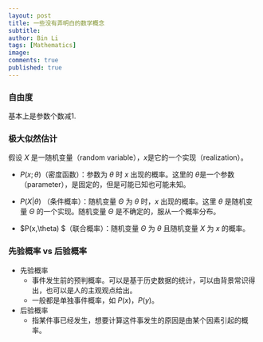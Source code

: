 ```yaml
---
layout: post
title: 一些没有弄明白的数学概念
subtitle:
author: Bin Li
tags: [Mathematics]
image: 
comments: true
published: true
---
```


### 自由度
基本上是参数个数减1.

### 极大似然估计

假设 $X​$ 是一随机变量（random variable），$x​$  是它的一个实现（realization）。 

* $P(x;\theta)​$（密度函数）：参数为 $\theta​$ 时 $x​$ 出现的概率。这里的 $\theta​$ 是一个参数（parameter），是固定的，但是可能已知也可能未知。 
* $P(X|\theta)$ （条件概率）：随机变量 $\Theta$ 为 $\theta$ 时，$x$ 出现的概率。这里 $\theta$ 是随机变量 $\Theta$ 的一个实现。随机变量 $\Theta$ 是不确定的，服从一个概率分布。

* $P(x,\theta) $（联合概率）：随机变量 $\Theta$ 为 $\theta$ 且随机变量 $X$ 为 $x$ 的概率。

### 先验概率 vs 后验概率
* 先验概率
    * 事件发生前的预判概率。可以是基于历史数据的统计，可以由背景常识得出，也可以是人的主观观点给出。
    * 一般都是单独事件概率，如 $P(x)$，$P(y)$。
* 后验概率
    * 指某件事已经发生，想要计算这件事发生的原因是由某个因素引起的概率。